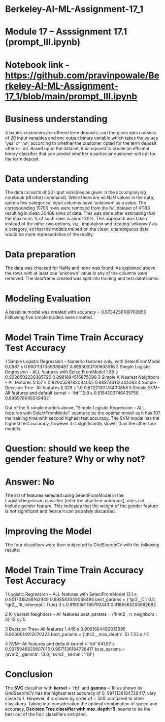 # Berkeley-AI-ML-Assignment-17_1
# Module 17 – Asssignment 17.1 (prompt_III.ipynb)
# Notebook link - https://github.com/pravinpowale/Berkeley-AI-ML-Assignment-17_1/blob/main/prompt_III.ipynb
# Business understanding
A bank’s customers are offered term deposits, and the given data consists of 20 input variables and one output binary variable which takes the values ‘yes’ or ‘no’, according to whether the customer opted for the term deposit offer or not. Based upon the dataset, it is required to create an efficient binary classifier that can predict whether a particular customer will opt for the term deposit.
# Data understanding
The data consists of 20 input variables as given in the accompanying notebook (df.info() command). While there are no NaN values in the data, quite a few categorical input columns have ‘unknown’ as a value. The corresponding 10700 rows were removed from the full dataset of 41188 resulting in clean 30488 rows of data. This was done after estimating that the maximum % of such rows is about 30%. This approach was taken instead of the other two options, viz., imputation and treating ‘unknown’ as a category, so that the models trained on the clean, unambiguous data would be more representative of the reality.
# Data preparation
The data was checked for NaNs and none was found. As explained above the rows with at least one ‘unknown’ value in any of the columns were removed. The dataframe created was split into training and test dataframes.
# Modeling Evaluation
A baseline model was created with accuracy = 0.8734256100760955
Following five simple models were created.
#	Model	                                                                   Train Time Train Accuracy	    Test Accuracy
1	Simple Logistic Regression – Numeric features only, with SelectFromModel	0.0987 s	0.9001137059389487  0.8953030700603516
2	Simple Logistic Regression – ALL features with SelectFromModel	          1.89 s	  0.9026502230385726  0.8981894515875098
3	Simple K-Nearest Neighbors – All features 	                              0.107 s   0.9200559783084055  0.888743112044083
4	Simple Decision Tree– All features 	                                      0.329 s	  1.0	                0.8722120178430858
5	Simple SVM– All features and default kernel = ‘rbf’	                      12.8 s	  0.9154202746435756  0.8989766465494621

Out of the 5 simple models above, “Simple Logistic Regression – ALL features with SelectFromModel” seems to be the optimal model as it has 107 ms training time with second highest test accuracy. The SVM model has the highest test accuracy, however it is significantly slower than the other four models.
# Question: should we keep the gender feature? Why or why not?
# Answer: No
The list of features selected using SelectFromModel in the LogisticRegression classifier (refer the attached notebook), does not include gender feature. This indicates that the weight of the gender feature is not significant and hence it can be safely discarded.
# Improving the Model
The four classifiers were then subjected to GridSearchCV with the following results:
# Model	                                          	            Train Time Train Accuracy	      Test Accuracy
1	Logistic Regression – ALL features with SelectFromModel       13.1 s     0.9017318289162949   0.898583049068486
best_params = {'lgr2__C': 0.5, 'lgr2__fit_intercept': True}     3 s	       0.9190501180792443   0.9186565205982682

2	K-Nearest Neighbors – All features 
best_params = {'knn2__n_neighbors': 4}	15 s / 5

3	Decision Tree– All features                                   1.446 s	   0.9091664480013995   0.9060614012070323
best_params = {'dtc2__max_depth': 5}	7.23 s / 5

4	SVM– All features and default kernel = ‘rbf’                  641.67 s	 0.9975946820607015   0.9971136184728417
best_params = {svm2__gamma': 10.0, 'svm2__kernel': 'rbf'}	

# Conclusion 
The **SVC** classifier with **kernel** = ‘rbf’ and **gamma** = 10 as shown by GridSearchCV has the highest test accuracy of 0. 9971136184728417, very close to 1. However, it is slower by order of ~ 500 compared to other classifiers. Taking into consideration the optimal combination of speed and accuracy, **Decision Tree classifier with max_depth=5**, seems to be the best out of the four classifiers analyzed.

